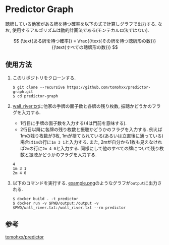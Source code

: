 # Predictor Graph

聴牌している他家がある牌を待つ確率を以下の式で計算しグラフで出力する. なお, 使用するアルゴリズムは動的計画法である(モンテカルロ法ではない).

$$
(\text{ある牌を待つ確率}) = \frac{(\text{その牌を待つ聴牌形の数})}{(\text{すべての聴牌形の数})}
$$

## 使用方法

1. このリポジトリをクローンする.

    ```
    $ git clone --recursive https://github.com/tomohxx/predictor-graph.git
    $ cd predictor-graph
    ```

1. [wall_river.txt](wall_river.txt)に他家の手牌の面子数と各牌の残り枚数, 振聴かどうかのフラグを入力する.

    - 1行目に手牌の面子数を入力する(4は門前を意味する).
    - 2行目以降に各牌の残り枚数と振聴かどうかのフラグを入力する. 例えば1mの残り枚数が3枚, 1mが捨てられている(あるいは立直後に通っている)場合は`1m`の行に`1m 3 1`と入力する. また, 2mが自分から1枚も見えなければ`2m`の行に`2m 4 0`と入力する. 同様にして他のすべての牌について残り枚数と振聴かどうかのフラグを入力する.
    
    ```
    4
    1m 3 1
    2m 4 0
    ```

1. 以下のコマンドを実行する. [example.png](example.png)のようなグラフが`output`に出力される.

    ```
    $ docker build . -t predictor
    $ docker run -v $PWD/output:/output -v $PWD/wall_river.txt:/wall_river.txt --rm predictor
    ```

## 参考

[tomohxx/predictor](https://github.com/tomohxx/predictor)
